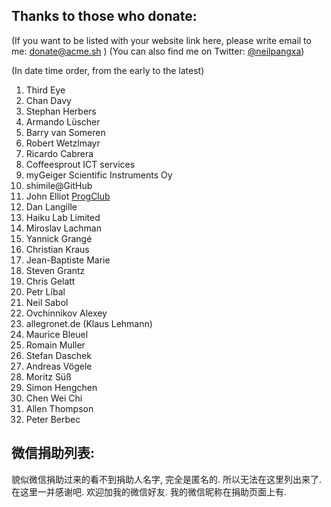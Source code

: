 ## Thanks to those who donate:

(If you want to be listed with your website link here, please write email to me: donate@acme.sh )
(You can also find me on Twitter: [@neilpangxa](https://twitter.com/neilpangxa))

(In date time order, from the early to the latest)

1. Third Eye
1. Chan Davy
1. Stephan Herbers
1. Armando Lüscher
1. Barry van Someren
1. Robert Wetzlmayr
1. Ricardo Cabrera
1. Coffeesprout ICT services
1. myGeiger Scientific Instruments Oy
1. shimile@GitHub
1. John Elliot <a href="https://www.progclub.org/">ProgClub</a>
1. Dan Langille
1. Haiku Lab Limited
1. Miroslav Lachman
1. Yannick Grangé
1. Christian Kraus
1. Jean-Baptiste Marie
1. Steven Grantz
1. Chris Gelatt
1. Petr Líbal
1. Neil Sabol
1. Ovchinnikov Alexey
1. allegronet.de (Klaus Lehmann)
1. Maurice Bleuel
1. Romain Muller
1. Stefan Daschek
1. Andreas Vögele
1. Moritz Süß
1. Simon Hengchen
1. Chen Wei Chi
1. Allen Thompson
1. Peter Berbec


## 微信捐助列表:

貌似微信捐助过来的看不到捐助人名字, 完全是匿名的. 所以无法在这里列出来了.
在这里一并感谢吧. 欢迎加我的微信好友. 我的微信昵称在捐助页面上有.



